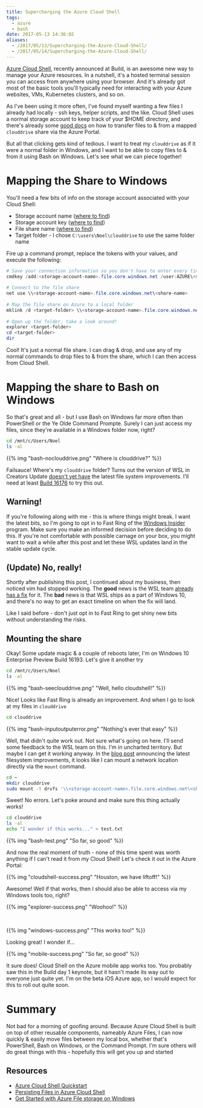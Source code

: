 ```yaml
---
title: Supercharging the Azure Cloud Shell
tags: 
  - azure
  - bash
date: 2017-05-13 14:36:02
aliases:
  - /2017/05/13/Supercharging-the-Azure-Cloud-Shell/
  - /2017/05/14/Supercharging-the-Azure-Cloud-Shell/
---
```



[Azure Cloud Shell](https://docs.microsoft.com/en-us/azure/cloud-shell/overview), recently announced at Build, is an awesome new way to manage your Azure resources. In a nutshell, it's a hosted terminal session you can access from anywhere using your browser. And it's already got most of the basic tools you'll typically need for interacting with your Azure websites, VMs, Kubernetes clusters, and so on.

As I've been using it more often, I've found myself wanting a few files I already had locally - ssh keys, helper scripts, and the like. Cloud Shell uses a normal storage account to keep track of your $HOME directory, and there's already some [good docs](https://docs.microsoft.com/en-us/azure/cloud-shell/persisting-shell-storage) on how to transfer files to & from a mapped `clouddrive` share via the Azure Portal. 

But all that clicking gets kind of tedious. I want to treat my `clouddrive` as if it were a normal folder in Windows, and I want to be able to copy files to & from it using Bash on Windows. Let's see what we can piece together!

# Mapping the Share to Windows

You'll need a few bits of info on the storage account associated with your Cloud Shell:
* Storage account name ([where to find](https://docs.microsoft.com/en-us/azure/cloud-shell/persisting-shell-storage))
* Storage account key ([where to find](https://docs.microsoft.com/en-us/azure/storage/storage-create-storage-account#manage-your-storage-access-keys))
* File share name ([where to find](https://docs.microsoft.com/en-us/azure/cloud-shell/persisting-shell-storage))
* Target folder - I chose `C:\users\Noel\clouddrive` to use the same folder name

Fire up a command prompt, replace the tokens with your values, and execute the following:
```powershell
# Save your connection information so you don't have to enter every time
cmdkey /add:<storage-account-name>.file.core.windows.net /user:AZURE\<storage-account-name> /pass:<storage-account-key>
 
# Connect to the file share
net use \\<storage-account-name>.file.core.windows.net\<share-name>
 
# Map the file share on Azure to a local folder
mklink /d <target-folder> \\<storage-account-name>.file.core.windows.net\<share-name>
 
# Open up the folder, take a look around!
explorer <target-folder>
cd <target-folder>
dir
```

Cool! It's just a normal file share. I can drag & drop, and use any of my normal commands to drop files to & from the share, which I can then access from Cloud Shell.

# Mapping the share to Bash on Windows

So that's great and all - but I  use Bash on Windows far more often than PowerShell or the Ye Olde Command Prompte. Surely I can just access my files, since they're available in a Windows folder now, right?

```bash
cd /mnt/c/Users/Noel
ls -al
```

{{% img "bash-noclouddrive.png" "Where is clouddrive?" %}}

Failsauce! Where's my `clouddrive` folder? Turns out the version of WSL in Creators Update [doesn't yet have](https://github.com/Microsoft/BashOnWindows/issues/1975) the latest file system improvements. I'll need at least [Build 16176](https://msdn.microsoft.com/en-us/commandline/wsl/release_notes) to try this out. 

## Warning!

If you're following along with me - this is where things might break. I want the latest bits, so I'm going to opt in to Fast Ring of the [Windows Insider](https://insider.windows.com/) program. Make sure you make an informed decision before deciding to do this. If you're not comfortable with possible carnage on your box, you might want to wait a while after this post and let these WSL updates land in the stable update cycle.

## (Update) No, really!

Shortly after publishing this post, I continued about my business, then noticed vim had stopped working. The **good** news is the WSL team [already has a fix](https://github.com/Microsoft/BashOnWindows/issues/2092) for it. The **bad** news is that WSL ships as a part of Windows 10, and there's no way to get an exact timeline on when the fix will land.

Like I said before - don't just opt in to Fast Ring to get shiny new bits without understanding the risks.

## Mounting the share

Okay! Some update magic & a couple of reboots later, I'm on Windows 10 Enterprise Preview Build 16193. Let's give it another try

```bash
cd /mnt/c/Users/Noel
ls -al
```

{{% img "bash-seeclouddrive.png" "Well, hello cloudshell!" %}}

Nice! Looks like Fast Ring is already an improvement. And when I go to look at my files in `clouddrive`

```bash
cd clouddrive
```

{{% img "bash-inputoutputerror.png" "Nothing's ever that easy" %}}

Well, that didn't quite work out. Not sure what's going on here. I'll send some feedback to the WSL team on this. I'm in uncharted territory. But maybe I can get it working anyway. In the [blog post](https://blogs.msdn.microsoft.com/wsl/2017/04/18/file-system-improvements-to-the-windows-subsystem-for-linux/) announcing the latest filesystem improvements, it looks like I can mount a network location directly via the `mount` command.

```bash
cd ~
mkdir clouddrive
sudo mount -t drvfs '\\<storage-account-name>.file.core.windows.net\<share-name>' clouddrive
```

Sweet! No errors. Let's poke around and make sure this thing actually works!

```bash
cd clouddrive
ls -al
echo "I wonder if this works..." > test.txt
```

{{% img "bash-test.png" "So far, so good" %}}

And now the real moment of truth - none of this time spent was worth anything if I can't read it from my Cloud Shell! Let's check it out in the Azure Portal:

{{% img "cloudshell-success.png" "Houston, we have liftoff!" %}}

Awesome! Well if that works, then I should also be able to access via my Windows tools too, right?

{{% img "explorer-success.png" "Woohoo!" %}}

&nbsp;

{{% img "windows-success.png" "This works too!" %}}

Looking great! I wonder if...

{{% img "mobile-success.png" "So far, so good" %}}

It sure does! Cloud Shell on the Azure mobile app works too. You probably saw this in the Build day 1 keynote, but it hasn't made its way out to everyone just quite yet. I'm on the beta iOS Azure app, so I would expect for this to roll out quite soon.

# Summary

Not bad for a morning of goofing around. Because Azure Cloud Shell is built on top of other reusable components, nameably Azure Files, I can now quickly & easily move files between my local box, whether that's PowerShell, Bash on Windows, or the Command Prompt. I'm sure others will do great things with this - hopefully this will get you up and started

## Resources

* [Azure Cloud Shell Quickstart](https://docs.microsoft.com/en-us/azure/cloud-shell/quickstart)
* [Persisting Files in Azure Cloud Shell](https://docs.microsoft.com/en-us/azure/cloud-shell/persisting-shell-storage)
* [Get Started with Azure File storage on Windows](https://docs.microsoft.com/en-us/azure/storage/storage-dotnet-how-to-use-files#mount-the-file-share)